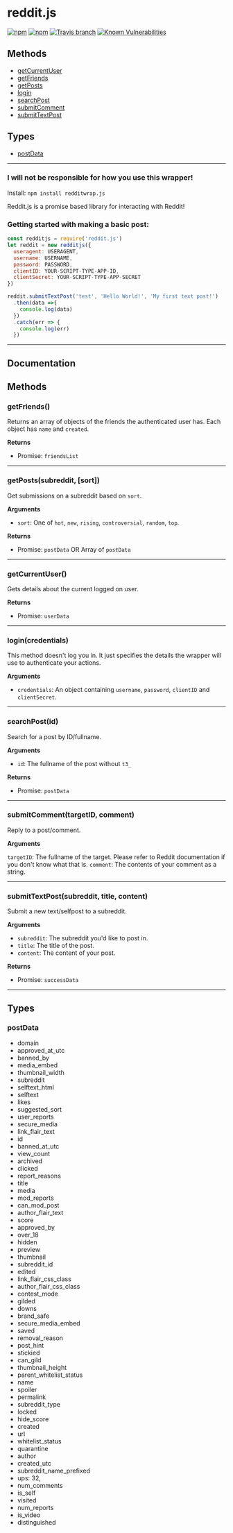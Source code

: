 # reddit.js
[![npm](https://img.shields.io/npm/v/redditwrap.js.svg?style=flat-square)](https://www.npmjs.com/package/redditwrap.js)
[![npm](https://img.shields.io/github/license/mvegter/redditwrap.js.svg?style=flat-square)](https://github.com/mvegter/redditwrap.js/blob/master/LICENSE)
[![Travis branch](https://img.shields.io/travis/mvegter/redditwrap.js/master.svg?style=flat-square)](https://travis-ci.org/mvegter/redditwrap.js)
[![Known Vulnerabilities](https://snyk.io/test/github/mvegter/redditwrap.js/badge.svg?style=flat-square)](https://snyk.io/test/github/mvegter/redditwrap.js)


## Methods
* [getCurrentUser](#getCurrentUser)
* [getFriends](#getFriends)
* [getPosts](#getPosts)
* [login](#login)
* [searchPost](*searchPost)
* [submitComment](#submitComment)
* [submitTextPost](#submitTextPost)


## Types

* [postData](#postData)
___
### I will not be responsible for how you use this wrapper!
Install: ``npm install redditwrap.js``

Reddit.js is a promise based library for interacting with Reddit!
### Getting started with making a basic post:
```js
const redditjs = require('reddit.js')
let reddit = new redditjs({
  useragent: USERAGENT,
  username: USERNAME,
  password: PASSWORD,
  clientID: YOUR-SCRIPT-TYPE-APP-ID,
  clientSecret: YOUR-SCRIPT-TYPE-APP-SECRET
})

reddit.submitTextPost('test', 'Hello World!', 'My first text post!')
  .then(data =>{
    console.log(data)
  })
  .catch(err => {
    console.log(err)
  })
```
___
## Documentation

## Methods
<a id="getFriends"></a>
### getFriends()

Returns an array of objects of the friends the authenticated user has. Each object has ``name`` and ``created``.

__Returns__

* Promise: ``friendsList``
___
<a id="getPosts"></a>
### getPosts(subreddit, [sort])

Get submissions on a subreddit based on ``sort``.

__Arguments__

* ``sort``: One of ``hot``, ``new``, ``rising``, ``controversial``, ``random``, ``top``.

__Returns__

* Promise: ``postData`` OR Array of ``postData``
___
<a id="getCurrentUser"></a>
### getCurrentUser()

Gets details about the current logged on user.

__Returns__

* Promise: ``userData``
___
<a id="login"></a>
### login(credentials)

This method doesn't log you in. It just specifies the details the wrapper will use to authenticate your actions.

__Arguments__

* ``credentials``: An object containing ``username``, ``password``, ``clientID`` and ``clientSecret``.
___
<a id="searchPost"></a>
### searchPost(id)

Search for a post by ID/fullname.

__Arguments__

* ``id``: The fullname of the post without ``t3_``

__Returns__

* Promise: ``postData``
___
<a id="submitComment"></a>
### submitComment(targetID, comment)

Reply to a post/comment.

__Arguments__

``targetID``: The fullname of the target. Please refer to Reddit documentation if you don't know what that is.
``comment``: The contents of your comment as a string.
___
<a id="submitTextPost"></a>
### submitTextPost(subreddit, title, content)

Submit a new text/selfpost to a subreddit.

__Arguments__

* ``subreddit``: The subreddit you'd like to post in.
* ``title``: The title of the post.
* ``content``: The content of your post.

__Returns__

* Promise: ``successData``
___

## Types
<a id="postData"></a>
### postData
* domain
* approved_at_utc
* banned_by
* media_embed
* thumbnail_width
* subreddit
* selftext_html
* selftext
* likes
* suggested_sort
* user_reports
* secure_media
* link_flair_text
* id
* banned_at_utc
* view_count
* archived
* clicked
* report_reasons
* title
* media
* mod_reports
* can_mod_post
* author_flair_text
* score
* approved_by
* over_18
* hidden
* preview
* thumbnail
* subreddit_id
* edited
* link_flair_css_class
* author_flair_css_class
* contest_mode
* gilded
* downs
* brand_safe
* secure_media_embed
* saved
* removal_reason
* post_hint
* stickied
* can_gild
* thumbnail_height
* parent_whitelist_status
* name
* spoiler
* permalink
* subreddit_type
* locked
* hide_score
* created
* url
* whitelist_status
* quarantine
* author
* created_utc
* subreddit_name_prefixed
* ups: 32,
* num_comments
* is_self
* visited
* num_reports
* is_video
* distinguished
